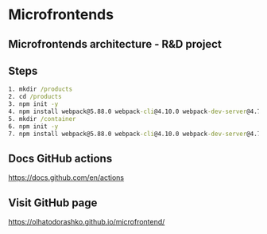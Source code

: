 # Microfrontends
## Microfrontends architecture - R&D project

## Steps
```cmd
1. mkdir /products
2. cd /products
3. npm init -y
4. npm install webpack@5.88.0 webpack-cli@4.10.0 webpack-dev-server@4.7.4 faker@5.1.0 html-webpack-plugin@5.5.0 --save-exact
5. mkdir /container
6. npm init -y
7. npm install webpack@5.88.0 webpack-cli@4.10.0 webpack-dev-server@4.7.4 html-webpack-plugin@5.5.0 nodemon --save-exact
```

## Docs GitHub actions
https://docs.github.com/en/actions

## Visit GitHub page
https://olhatodorashko.github.io/microfrontend/